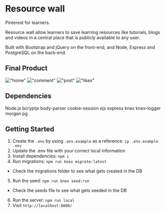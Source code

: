 # Resource wall
Pinterest for learners.

Resource wall allow learners to save learning resources like tutorials, blogs and videos in a central place that is publicly available to any user.

Built with Bootstrap and jQuery on the front-end, and Node, Express and PostgreSQL on the back-end.

## Final Product
!["home"](https://github.com/silentcontrol/tweeter/blob/master/docs/main.png?raw=true)
!["comment"](https://github.com/silentcontrol/tweeter/blob/master/docs/error.png?raw=true)
!["post"](https://github.com/silentcontrol/tweeter/blob/master/docs/error.png?raw=true)
!["likes"](https://github.com/silentcontrol/tweeter/blob/master/docs/error.png?raw=true)

## Dependencies
Node.js
bcryptjs
body-parser
cookie-session
ejs
express
knex
knex-logger
morgan
pg

## Getting Started
1. Create the `.env` by using `.env.example` as a reference: `cp .env.example .env`
2. Update the .env file with your correct local information
3. Install dependencies: `npm i`
4. Run migrations: `npm run knex migrate:latest`
  - Check the migrations folder to see what gets created in the DB
5. Run the seed: `npm run knex seed:run`
  - Check the seeds file to see what gets seeded in the DB
6. Run the server: `npm run local`
7. Visit `http://localhost:8080/`
